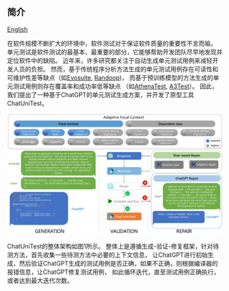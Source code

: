 ## 简介

[English](./Intro_en.md)

在软件规模不断扩大的环境中，软件测试对于保证软件质量的重要性不言而喻。
单元测试是软件测试的最基本、最重要的部分，它能够帮助开发团队尽早地发现并定位软件中的缺陷。
近年来，许多研究都关注于自动生成单元测试用例来减轻开发人员的负担。
然而，基于传统程序分析方法生成的单元测试用例存在可读性和可维护性差等缺点（如[Evosuite](https://www.evosuite.org/), [Randoop](https://randoop.github.io/randoop/))，
而基于预训练模型的方法生成的单元测试用例则存在覆盖率和成功率低等缺点
（如[AthenaTest](https://athenatestdemowebsite.azurewebsites.net/), [A3Test](http://github.com/awsm-research/a3test)）。
因此，我们提出了一种基于ChatGPT的单元测试生成方案，并开发了原型工具ChatUniTest。

![Architecture](img/architecture.png)

ChatUniTest的整体架构如图1所示。
整体上是遵循生成-验证-修复框架，针对待测方法，首先收集一些待测方法中必要的上下文信息，
让ChatGPT进行初始生成，然后验证ChatGPT生成的测试用例是否正确，如果不正确，则根据编译器的报错信息，让ChatGPT修复测试用例，
如此循环迭代，直至测试用例正确执行，或者达到最大迭代次数。